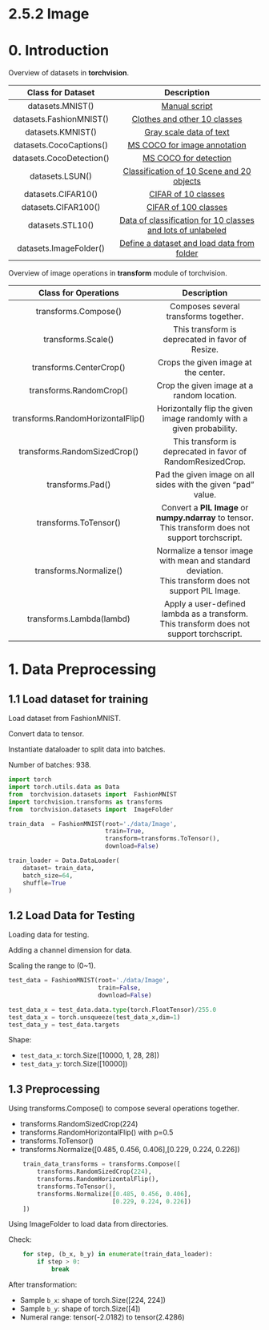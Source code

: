 # 2.5.2 Image

# 0. Introduction

Overview of datasets in **torchvision**.

| Class for Dataset | Description |
| :----: | :----: |
| datasets.MNIST() | [Manual script]()   |
| datasets.FashionMNIST() | [Clothes and other 10 classes]() |
| datasets.KMNIST() | [Gray scale data of text]() |
| datasets.CocoCaptions() | [MS COCO for image annotation]() |
| datasets.CocoDetection() | [MS COCO for detection]() |
| datasets.LSUN() | [Classification of 10 Scene and 20 objects]() |
| datasets.CIFAR10() | [CIFAR of 10 classes]() |
| datasets.CIFAR100() | [CIFAR of 100 classes]() |
| datasets.STL10() | [Data of classification for 10 classes and lots of unlabeled]() | 
| datasets.ImageFolder() | [Define a dataset and load data from folder]() |

Overview of image operations in **transform** module of torchvision.

| Class for Operations | Description |
| :----: | :----: |
| transforms.Compose() | Composes several transforms together.   |
| transforms.Scale() | This transform is deprecated in favor of Resize.  |
| transforms.CenterCrop() | Crops the given image at the center.   |
| transforms.RandomCrop() | Crop the given image at a random location.  |
| transforms.RandomHorizontalFlip() | Horizontally flip the given image randomly with a given probability.  |
| transforms.RandomSizedCrop() | This transform is deprecated in favor of RandomResizedCrop.  |
| transforms.Pad() | Pad the given image on all sides with the given “pad” value.  |
| transforms.ToTensor() | Convert a **PIL Image** or **numpy.ndarray** to tensor.<br>This transform does not support torchscript.  |
| transforms.Normalize() | Normalize a tensor image with mean and standard deviation.<br>This transform does not support PIL Image.  |
| transforms.Lambda(lambd) | Apply a user-defined lambda as a transform.<br>This transform does not support torchscript.  |


# 1. Data Preprocessing

## 1.1 Load dataset for training

Load dataset from FashionMNIST.

Convert data to tensor.

Instantiate dataloader to split data into batches.

Number of batches: 938.

```python
import torch
import torch.utils.data as Data
from  torchvision.datasets import  FashionMNIST
import torchvision.transforms as transforms
from  torchvision.datasets import  ImageFolder

train_data  = FashionMNIST(root='./data/Image',
                           train=True,
                           transform=transforms.ToTensor(),
                           download=False)

train_loader = Data.DataLoader(
    dataset= train_data,
    batch_size=64,
    shuffle=True
)
```


## 1.2 Load Data for Testing 

Loading data for testing.

Adding a channel dimension for data.

Scaling the range to (0~1).

```python
test_data = FashionMNIST(root='./data/Image',
                         train=False,
                         download=False)

test_data_x = test_data.data.type(torch.FloatTensor)/255.0
test_data_x = torch.unsqueeze(test_data_x,dim=1)
test_data_y = test_data.targets
```

Shape:

- ```test_data_x```: torch.Size([10000, 1, 28, 28])
- ```test_data_y```: torch.Size([10000])


## 1.3 Preprocessing

Using transforms.Compose() to compose several operations together.
  - transforms.RandomSizedCrop(224)
  - transforms.RandomHorizontalFlip() with p=0.5
  - transforms.ToTensor()
  - transforms.Normalize([0.485, 0.456, 0.406],[0.229, 0.224, 0.226])

```python
    train_data_transforms = transforms.Compose([
        transforms.RandomSizedCrop(224),
        transforms.RandomHorizontalFlip(),
        transforms.ToTensor(),
        transforms.Normalize([0.485, 0.456, 0.406],
                             [0.229, 0.224, 0.226])
    ])

```

Using ImageFolder to load data from directories.


Check:
```python
    for step, (b_x, b_y) in enumerate(train_data_loader):
        if step > 0:
            break
```

After transformation:

- Sample ```b_x```: shape of torch.Size([224, 224])
- Sample ```b_y```: shape of torch.Size([4])
- Numeral range: tensor(-2.0182) to tensor(2.4286)





